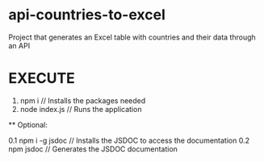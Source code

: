 # api-countries-to-excel
 Project that generates an Excel table with countries and their data through an API

 # EXECUTE

 1. npm i // Installs the packages needed
 2. node index.js // Runs the application


 ** Optional:

 0.1 npm i -g jsdoc // Installs the JSDOC to access the documentation
 0.2 npm jsdoc // Generates the JSDOC documentation

